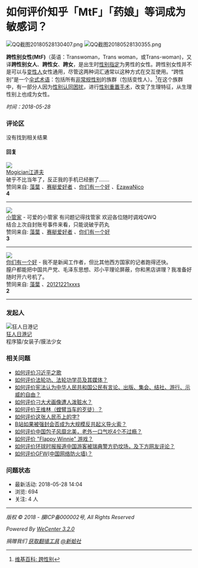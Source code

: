 # 如何评价知乎「MtF」「药娘」等词成为敏感词？

![QQ截图20180528130407.png](/uploads/ueditor/20180528/1527483894709857.png) ![QQ截图20180528130355.png](/uploads/ueditor/20180528/1527483898505607.png)

**跨性别女性(MtF)**（英语：Transwoman，Trans woman，或Trans-woman)，又译**跨性别女人**、**跨性女**、**跨女**，是出生时[性别指定](https://zh.wikipedia.org/wiki/%E6%80%A7%E5%88%A5%E6%8C%87%E5%AE%9A)为男性的女性。跨性别女性并不是可以与[变性人](https://zh.wikipedia.org/wiki/%E5%8F%98%E6%80%A7%E4%BA%BA)女性通用，尽管这两种词汇通常以这种方式在交互使用。“跨性别”是一个[伞式术语](https://zh.wikipedia.org/wiki/%E5%82%98%E5%BC%8F%E8%A1%93%E8%AA%9E)：包括所有[非常规性别](https://zh.wikipedia.org/wiki/%E9%9D%9E%E5%B8%B8%E8%A6%8F%E6%80%A7%E5%88%A5)的族群（包括变性人）。[^1]在这个族群中，有一部分人因为[性别认同困扰](https://zh.wikipedia.org/wiki/%E6%80%A7%E5%88%A5%E4%B8%8D%E5%AE%89%E7%97%87)，进行[性别重置手术](https://zh.wikipedia.org/wiki/%E6%80%A7%E5%88%A5%E9%87%8D%E7%BD%AE%E6%89%8B%E8%A1%93)，改变了生理特征，从生理性别上也成为女性。

*时间：2018-05-28*

### 评论区

没有找到相关结果

#### 回复

[![](/uploads/avatar/000/00/10/87_avatar_mid.jpg)](/people/Mogician%E6%B1%9F%E9%81%93%E5%A4%AB)   
[Mogician江道夫](/people/Mogician%E6%B1%9F%E9%81%93%E5%A4%AB)  
破乎不比当年了，反正我的手机已经删了.......  
赞同来自: [藻葉](/people/Wallace) _、_[赛艇爱好者](/people/%E8%B5%9B%E8%89%87%E7%88%B1%E5%A5%BD%E8%80%85) _、_[你们有一个好](/people/stork666) _、_[EzawaNico](/people/EzawaNico)  
**4** 

---

[![](/uploads/avatar/000/00/04/30_avatar_mid.jpg)](/people/xiaoguanjia)  
[小管家](/people/xiaoguanjia) - 可爱的小管家 有问题记得找管家 欢迎各位随时调戏QWQ  
结合上次自封账号事件来看，只能说破乎药丸  
赞同来自: [藻葉](/people/Wallace) _、_[赛艇爱好者](/people/%E8%B5%9B%E8%89%87%E7%88%B1%E5%A5%BD%E8%80%85) _、_[你们有一个好](/people/stork666)  
**3** 

---

[![](/uploads/avatar/000/00/00/11_avatar_mid.jpg)](/people/stork666)  
[你们有一个好](/people/stork666) - 我不是新闻工作者，但比其他西方国家的记者跑得还快。  
膣户都能把中国共产党、毛泽东思想、邓小平理论屏蔽，你和黑店讲理？我准备好随时开六号机了。  
赞同来自: [藻葉](/people/Wallace) _、_[20121221xxxs](/people/20121221xxxs)  
**2** 

---

### 发起人

![狂人日港记](/uploads/avatar/000/00/00/64_avatar_mid.jpg)  
[狂人日港记](/people/%E7%8B%82%E4%BA%BA%E6%97%A5%E6%B8%AF%E8%AE%B0)  
程序猿/女装子/膜法少女

### 相关问题

- [如何评价习近平之歌](/question/712)
- [如何评价法轮功、法轮功学员及其媒体？](/question/213)
- [如何评价宪法认为中华人民共和国公民有言论、出版、集会、结社、游行、示威的自由？](/question/523)
- [如何评价刁大犬画像遭人泼脏水？](/question/1820)
- [如何评价王维林（螳臂当车的歹徒）？](/question/196)
- [如何评价这张人民币上的字?](/question/1225)
- [B站如果被强封会否成为大规模反共起义导火索？](/question/2006)
- [如何评价中国包子风靡北美，老外一口气吃4个不过瘾？](/question/320)
- [如何评价 "Flappy Winnie" 游戏？](/question/971)
- [如何评价环球时报报道中国游客被瑞典警方扔坟场，及下方网友评论？](/question/2648)
- [如何评价GFW(中国网络防火墙)？](/question/194)

### 问题状态

- 最新活动: 2018-05-28 14:04
- 浏览: 694
- 关注: 4 人

---

*版权 © 2018 - 膜ICP备000002号, All Rights Reserved*

*Powered By [WeCenter 3.2.0](http://www.wecenter.com/?copyright)*

*捐赠我们 [获取翻墙工具](https://skyliness.net/) [@新蛤社](https://twitter.com/XinHaNewsAgency)*

[^1]: [维基百科: 跨性别](https://zh.wikipedia.org/wiki/%E8%B7%A8%E6%80%A7%E5%88%A5%E5%A5%B3%E6%80%A7#cite_note-1)
<!-- tcd_original_link https://mohubackup.github.io/question/1074 -->

